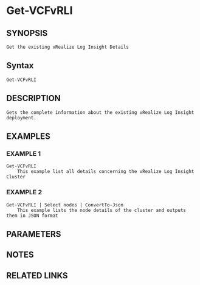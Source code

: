# Get-VCFvRLI

## SYNOPSIS
    Get the existing vRealize Log Insight Details

## Syntax
```
Get-VCFvRLI
```

## DESCRIPTION
    Gets the complete information about the existing vRealize Log Insight deployment.

## EXAMPLES

### EXAMPLE 1
```
Get-VCFvRLI
    This example list all details concerning the vRealize Log Insight Cluster
```
### EXAMPLE 2
```
Get-VCFvRLI | Select nodes | ConvertTo-Json
    This example lists the node details of the cluster and outputs them in JSON format 
```

## PARAMETERS

## NOTES

## RELATED LINKS
